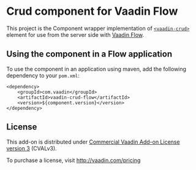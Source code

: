 # Crud component for Vaadin Flow

This project is the Component wrapper implementation of [`<vaadin-crud>`](https://github.com/vaadin/vaadin-crud)
element for use from the server side with [Vaadin Flow](https://github.com/vaadin/flow).

## Using the component in a Flow application

To use the component in an application using maven,
add the following dependency to your `pom.xml`:
```
<dependency>
    <groupId>com.vaadin</groupId>
    <artifactId>vaadin-crud-flow</artifactId>
    <version>${component.version}</version>
</dependency>
```

## License

This add-on is distributed under [Commercial Vaadin Add-on License version 3](http://vaadin.com/license/cval-3) (CVALv3).

To purchase a license, visit http://vaadin.com/pricing
